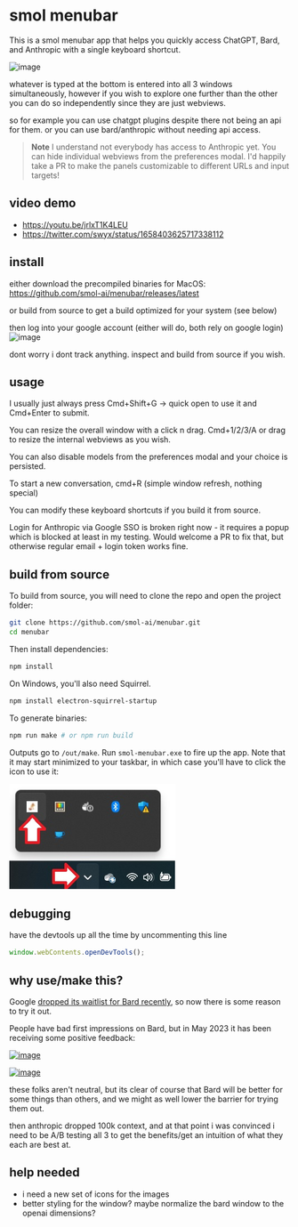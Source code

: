 # smol menubar

This is a smol menubar app that helps you quickly access ChatGPT, Bard, and Anthropic with a single keyboard shortcut.

![image](https://github.com/smol-ai/menubar/assets/6764957/753c6128-d978-4bb4-8642-588d42121ff5)

whatever is typed at the bottom is entered into all 3 windows simultaneously, however if you wish to explore one further than the other you can do so independently since they are just webviews. 

so for example you can use chatgpt plugins despite there not being an api for them. or you can use bard/anthropic without needing api access.

> **Note**
> I understand not everybody has access to Anthropic yet. You can hide individual webviews from the preferences modal. I'd happily take a PR to make the panels customizable to different URLs and input targets!

## video demo

- https://youtu.be/jrlxT1K4LEU
- https://twitter.com/swyx/status/1658403625717338112

## install

either download the precompiled binaries for MacOS: https://github.com/smol-ai/menubar/releases/latest

or build from source to get a build optimized for your system (see below)

then log into your google account (either will do, both rely on google login)
![image](https://github.com/smol-ai/menubar/assets/6764957/dce5b127-e8c2-4be2-97d3-e2fa3042ef24)

dont worry i dont track anything. inspect and build from source if you wish.

## usage

I usually just always press Cmd+Shift+G -> quick open to use it and Cmd+Enter to submit.

You can resize the overall window with a click n drag. Cmd+1/2/3/A or drag to resize the internal webviews as you wish.

You can also disable models from the preferences modal and your choice is persisted.

To start a new conversation, cmd+R (simple window refresh, nothing special)

You can modify these keyboard shortcuts if you build it from source.

Login for Anthropic via Google SSO is broken right now - it requires a popup which is blocked at least in my testing. Would welcome a PR to fix that, but otherwise regular email + login token works fine.


## build from source

To build from source, you will need to clone the repo and open the project folder:

```bash
git clone https://github.com/smol-ai/menubar.git
cd menubar
```

Then install dependencies:

```bash
npm install
```

On Windows, you'll also need Squirrel.

```bash
npm install electron-squirrel-startup
 ```

To generate binaries:

```bash
npm run make # or npm run build
```

Outputs go to `/out/make`. Run `smol-menubar.exe` to fire up the app. Note that it may start minimized to your taskbar, in which case you'll have to click the icon to use it:

![image](images/minimized.jpg)

## debugging

have the devtools up all the time by uncommenting this line

```js
window.webContents.openDevTools();
```

## why use/make this?

Google [dropped its waitlist for Bard recently](https://www.theverge.com/2023/5/10/23718066/google-bard-ai-features-waitlist-dark-mode-visual-search-io), so now there is some reason to try it out.

People have bad first impressions on Bard, but in May 2023 it has been receiving some positive feedback:

[![image](https://github.com/smol-ai/menubar/assets/6764957/0d86234e-1d91-4863-8311-580888511b20)](https://twitter.com/masadfrost/status/1655802654927507457?s=46&t=90xQ8sGy63D2OtiaoGJuww)

[![image](https://github.com/smol-ai/menubar/assets/6764957/e191701a-0b32-43aa-abc0-42e6fd9584aa)](https://twitter.com/amasad/status/1657510601202221056?s=46&t=90xQ8sGy63D2OtiaoGJuww)

these folks aren't neutral, but its clear of course that Bard will be better for some things than others, and we might as well lower the barrier for trying them out.

then anthropic dropped 100k context, and at that point i was convinced i need to be A/B testing all 3 to get the benefits/get an intuition of what they each are best at.

## help needed

- i need a new set of icons for the images
- better styling for the window? maybe normalize the bard window to the openai dimensions?
